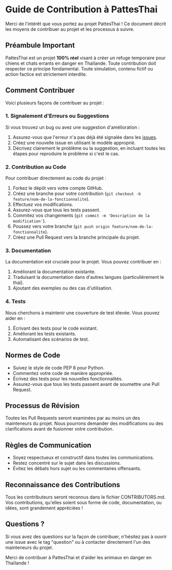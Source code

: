 # Guide de Contribution à PattesThai

Merci de l'intérêt que vous portez au projet PattesThai ! Ce document décrit les moyens de contribuer au projet et les processus à suivre.

## Préambule Important

PattesThai est un projet **100% réel** visant à créer un refuge temporaire pour chiens et chats errants en danger en Thaïlande. Toute contribution doit respecter ce principe fondamental. Toute simulation, contenu fictif ou action factice est strictement interdite.

## Comment Contribuer

Voici plusieurs façons de contribuer au projet :

### 1. Signalement d'Erreurs ou Suggestions

Si vous trouvez un bug ou avez une suggestion d'amélioration :

1. Assurez-vous que l'erreur n'a pas déjà été signalée dans les [issues](https://github.com/Casius999/PattesThai/issues).
2. Créez une nouvelle issue en utilisant le modèle approprié.
3. Décrivez clairement le problème ou la suggestion, en incluant toutes les étapes pour reproduire le problème si c'est le cas.

### 2. Contribution au Code

Pour contribuer directement au code du projet :

1. Forkez le dépôt vers votre compte GitHub.
2. Créez une branche pour votre contribution (`git checkout -b feature/nom-de-la-fonctionnalite`).
3. Effectuez vos modifications.
4. Assurez-vous que tous les tests passent.
5. Commitez vos changements (`git commit -m 'Description de la modification'`).
6. Poussez vers votre branche (`git push origin feature/nom-de-la-fonctionnalite`).
7. Créez une Pull Request vers la branche principale du projet.

### 3. Documentation

La documentation est cruciale pour le projet. Vous pouvez contribuer en :

1. Améliorant la documentation existante.
2. Traduisant la documentation dans d'autres langues (particulièrement le thaï).
3. Ajoutant des exemples ou des cas d'utilisation.

### 4. Tests

Nous cherchons à maintenir une couverture de test élevée. Vous pouvez aider en :

1. Écrivant des tests pour le code existant.
2. Améliorant les tests existants.
3. Automatisant des scénarios de test.

## Normes de Code

- Suivez le style de code PEP 8 pour Python.
- Commentez votre code de manière appropriée.
- Écrivez des tests pour les nouvelles fonctionnalités.
- Assurez-vous que tous les tests passent avant de soumettre une Pull Request.

## Processus de Révision

Toutes les Pull Requests seront examinées par au moins un des mainteneurs du projet. Nous pourrons demander des modifications ou des clarifications avant de fusionner votre contribution.

## Règles de Communication

- Soyez respectueux et constructif dans toutes les communications.
- Restez concentré sur le sujet dans les discussions.
- Évitez les débats hors sujet ou les commentaires offensants.

## Reconnaissance des Contributions

Tous les contributeurs seront reconnus dans le fichier CONTRIBUTORS.md. Vos contributions, qu'elles soient sous forme de code, documentation, ou idées, sont grandement appréciées !

## Questions ?

Si vous avez des questions sur la façon de contribuer, n'hésitez pas à ouvrir une issue avec le tag "question" ou à contacter directement l'un des mainteneurs du projet.

Merci de contribuer à PattesThai et d'aider les animaux en danger en Thaïlande !